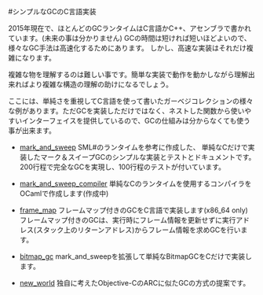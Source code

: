 #シンプルなGCのC言語実装

2015年現在で、ほとんどのGCランタイムはC言語かC++、アセンブラで書かれています。(未来の事は分かりません)
GCの時間は短ければ短いほどよいので、様々なGC手法は高速化するためにあります。
しかし、高速な実装はそれだけ複雑になります。

複雑な物を理解するのは難しい事です。簡単な実装で動作を動かしながら理解出来ればより複雑な構造の理解の助けになるでしょう。

ここには、単純さを重視してC言語を使って書いたガーベジコレクションの様々な例があります。ただGCを実装しただけではなく、ネストした関数から使いやすいインターフェイスを提供しているので、GCの仕組みは分からなくても使う事が出来ます。

- [mark\_and\_sweep](mark_and_sweep)
	SML#のランタイムを参考に作成した、
	単純なCだけで実装したマーク＆スイープGCのシンプルな実装とテストとドキュメントです。
	200行程で完全なGCを実現し、100行程のテストが付いています。

- [mark_and_sweep_compiler](mark_and_sweep_compiler)
	単純なCのランタイムを使用するコンパイラをOCamlで作成します(作成中)

- [frame_map](frame_map)
	フレームマップ付きのGCをC言語で実装します(x86\_64 only)
	フレームマップ付きのGCは、実行時にフレーム情報を更新せずに実行アドレス(スタック上のリターンアドレス)からフレーム情報を求めGCを行います。

- [bitmap_gc](bitmap_gc)
	mark\_and\_sweepを拡張して単純なBitmapGCをCだけで実装します。
	
- [new_world](new_world)
	独自に考えたObjective-CのARCに似たGCの方式の提案です。
